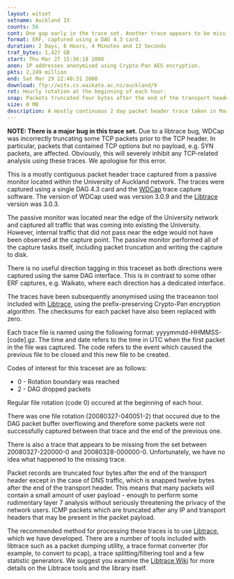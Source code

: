 ```yaml
---
layout: witset
setname: Auckland IX
counts: 56
cont: One gap early in the trace set. Another trace appears to be missing.
format: ERF, captured using a DAG 4.3 card.
duration: 2 Days, 6 Hours, 4 Minutes and 12 Seconds
traf_bytes: 1,427 GB
start: Thu Mar 27 15:36:18 2008
anon: IP addresses anonymised using Crypto-Pan AES encryption.
pkts: 2,249 million
end: Sat Mar 29 22:40:31 2008
download: ftp://wits.cs.waikato.ac.nz/auckland/9
rot: Hourly rotation at the beginning of each hour.
snap: Packets truncated four bytes after the end of the transport header, except for DNS which retains 12 bytes of payload.
size: 0 MB
description: A mostly continuous 2 day packet header trace taken in March 2008 at the University of Auckland.
---
```


<b>NOTE: There is a major bug in this trace set.</b> Due to a libtrace bug, 
WDCap was incorrectly truncating some TCP packets prior to the TCP header. In
particular, packets that contained TCP options but no payload, e.g. SYN packets,
are affected. Obviously, this will severely inhibit any TCP-related analysis
using these traces. We apologise for this error.

This is a mostly contiguous packet header trace captured from a passive monitor located within the University of Auckland network. The traces were captured 
using a single DAG 4.3 card and the
<a href="../../../projects/wdcap.html">WDCap</a> trace capture
software. The version of WDCap used was version 3.0.9 and the
<a href="https://github.com/LibtraceTeam/libtrace">Libtrace</a>
version was 3.0.3.

The passive monitor was located near the edge of the University network and
captured all traffic that was coming into existing the University. However,
internal traffic that did not pass near the edge would not have been observed
at the capture point.
The passive monitor performed all of the capture tasks itself, including
packet truncation and writing the capture to disk.

There is no useful direction tagging in this traceset as both directions were
captured using the same DAG interface. This is in contrast to some other ERF
captures, e.g. Waikato, where each direction has a dedicated interface.

The traces have been subsequently anonymised using the traceanon tool included
with <a href="https://github.com/LibtraceTeam/libtrace">Libtrace</a>,
using the prefix-preserving Crypto-Pan encryption algorithm. The checksums
for each packet have also been replaced with zero.

Each trace file is named using the following format: yyyymmdd-HHMMSS-[code].gz.
The time and date refers to the time in UTC when the first packet in the file
was captured. The code refers to the event which caused the previous file to be
closed and this new file to be created.

Codes of interest for this traceset are as follows:
<ul>
<li>0 - Rotation boundary was reached</li>
<li>2 - DAG dropped packets</li>
</ul>

Regular file rotation (code 0) occured at the beginning of each hour.

There was one file rotation (20080327-040051-2) that occured due to the DAG
packet buffer overflowing and therefore some packets were not successfully
captured between that trace and the end of the previous one. 

There is also a trace that appears to be missing from the set between
20080327-220000-0 and 20080328-000000-0. Unfortunately, we have no idea what
happened to the missing trace.

Packet records are truncated four bytes after the end of the transport header
except in the case of DNS traffic, which is snapped twelve bytes after the
end of the transport header. This means that many packets will contain a
small amount of user payload - enough to perform some rudimentary layer 7
analysis without seriously threatening the privacy of the network users.
ICMP packets which are truncated after any IP and transport
headers that may be present in the packet payload.

The recommended method for processing these traces is to use
<a href="https://github.com/LibtraceTeam/libtrace">Libtrace</a>,
which we have developed. There are a number of tools included with libtrace
such as a packet dumping utility, a trace format converter (for example, to
convert to pcap), a trace splitting/filtering tool and a few statistic
generators. We suggest you examine the
<a href="https://github.com/LibtraceTeam/libtrace/wiki">Libtrace Wiki</a> for more details
on the Libtrace tools and the library itself.

